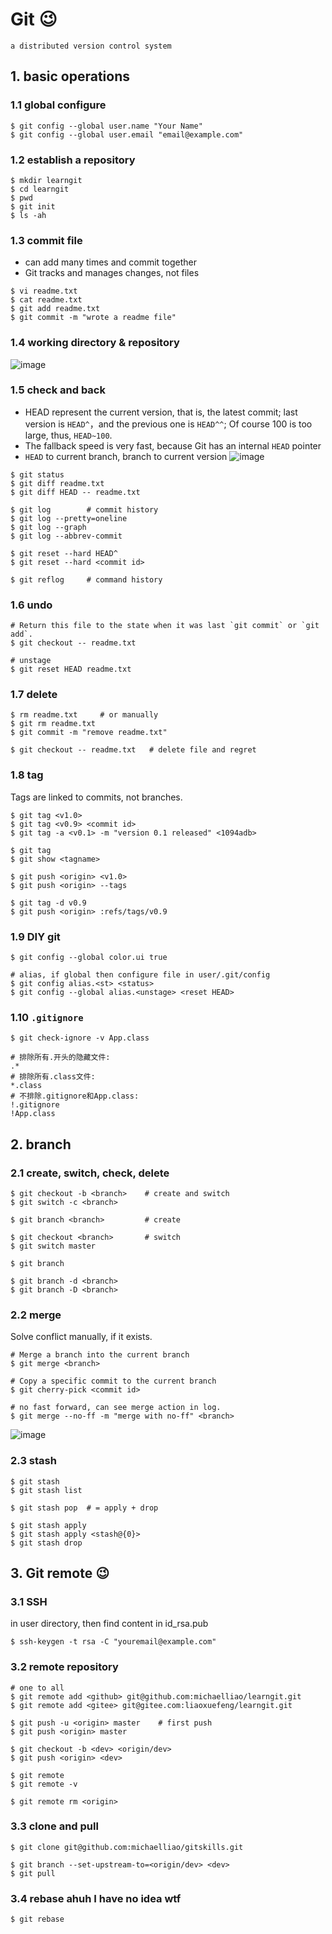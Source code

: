 # Git :wink:

	a distributed version control system  
	
## 1. basic operations
### 1.1 global configure
```
$ git config --global user.name "Your Name"  
$ git config --global user.email "email@example.com"  
```
### 1.2 establish a repository
```
$ mkdir learngit
$ cd learngit 
$ pwd  
$ git init  
$ ls -ah
```
### 1.3 commit file
+ can add many times and commit together
+ Git tracks and manages changes, not files
```
$ vi readme.txt  
$ cat readme.txt
$ git add readme.txt  
$ git commit -m "wrote a readme file"  
```
### 1.4 working directory & repository
![image](https://user-images.githubusercontent.com/68600731/143546204-74206219-5ec7-4609-b2f0-c206c307e9a6.png)	

### 1.5 check and back

+ HEAD represent the current version, that is, the latest commit; last version is `HEAD^`，and the previous one is `HEAD^^`; Of course 100 is too large, thus, `HEAD~100`.  
+ The fallback speed is very fast, because Git has an internal `HEAD` pointer
+ `HEAD` to current branch, branch to current version
![image](https://user-images.githubusercontent.com/68600731/143549858-52b4573a-0bea-4b60-8043-fd7a332ef670.png)

```
$ git status 
$ git diff readme.txt 
$ git diff HEAD -- readme.txt
	
$ git log        # commit history
$ git log --pretty=oneline
$ git log --graph
$ git log --abbrev-commit
	
$ git reset --hard HEAD^
$ git reset --hard <commit id>

$ git reflog     # command history
```
### 1.6 undo
```
# Return this file to the state when it was last `git commit` or `git add`.
$ git checkout -- readme.txt   

# unstage
$ git reset HEAD readme.txt
```
### 1.7 delete
```
$ rm readme.txt     # or manually
$ git rm readme.txt
$ git commit -m "remove readme.txt"

$ git checkout -- readme.txt   # delete file and regret
```
### 1.8 tag
Tags are linked to commits, not branches.
```	
$ git tag <v1.0>
$ git tag <v0.9> <commit id>
$ git tag -a <v0.1> -m "version 0.1 released" <1094adb>

$ git tag
$ git show <tagname>

$ git push <origin> <v1.0>
$ git push <origin> --tags

$ git tag -d v0.9
$ git push <origin> :refs/tags/v0.9
```
### 1.9 DIY git

	$ git config --global color.ui true
	
	# alias, if global then configure file in user/.git/config
	$ git config alias.<st> <status>
	$ git config --global alias.<unstage> <reset HEAD>
	
### 1.10 `.gitignore`
	$ git check-ignore -v App.class
	
	# 排除所有.开头的隐藏文件:
	.*
	# 排除所有.class文件:
	*.class
	# 不排除.gitignore和App.class:
	!.gitignore
	!App.class

## 2. branch
### 2.1 create, switch, check, delete
```
$ git checkout -b <branch>    # create and switch
$ git switch -c <branch>      

$ git branch <branch>         # create

$ git checkout <branch>       # switch
$ git switch master      

$ git branch

$ git branch -d <branch>
$ git branch -D <branch>
```
### 2.2 merge
Solve conflict manually, if it exists.

	# Merge a branch into the current branch
	$ git merge <branch>   
	
	# Copy a specific commit to the current branch
	$ git cherry-pick <commit id>

	# no fast forward, can see merge action in log.
	$ git merge --no-ff -m "merge with no-ff" <branch>
	
![image](https://user-images.githubusercontent.com/68600731/143552353-66ee8453-53e7-4784-afad-3a3e775a9167.png)

### 2.3 stash
```
$ git stash
$ git stash list

$ git stash pop  # = apply + drop

$ git stash apply
$ git stash apply <stash@{0}>
$ git stash drop
```

## 3. Git remote :wink:

### 3.1 SSH
in user directory, then find content in id_rsa.pub 

	$ ssh-keygen -t rsa -C "youremail@example.com"

### 3.2 remote repository
	# one to all
	$ git remote add <github> git@github.com:michaelliao/learngit.git
	$ git remote add <gitee> git@gitee.com:liaoxuefeng/learngit.git
	
	$ git push -u <origin> master    # first push
	$ git push <origin> master
	
	$ git checkout -b <dev> <origin/dev>
	$ git push <origin> <dev>
	
	$ git remote
	$ git remote -v
	
	$ git remote rm <origin>
	
### 3.3 clone and pull	

	$ git clone git@github.com:michaelliao/gitskills.git
	
	$ git branch --set-upstream-to=<origin/dev> <dev>
	$ git pull
	
### 3.4 rebase ahuh I have no idea wtf
	$ git rebase
